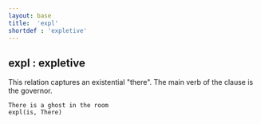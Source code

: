 ```yaml
---
layout: base
title:  'expl'
shortdef : 'expletive'
---
```



## expl : expletive
This relation captures an existential "there". The main verb of the clause is the governor. 

~~~ sdparse
There is a ghost in the room
expl(is, There)
~~~

 

